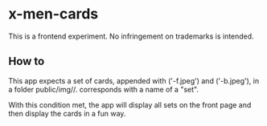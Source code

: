 # x-men-cards

This is a frontend experiment.  No infringement on trademarks is intended.


## How to
This app expects a set of cards, appended with ('-f.jpeg') and ('-b.jpeg'), in a folder public/img/<cardset>/.  <cardset> corresponds with a name of a "set".

With this condition met, the app will display all sets on the front page and then display the cards in a fun way.
